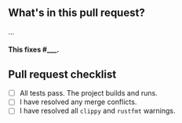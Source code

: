 ## What's in this pull request?

...
#### This fixes #___.

## Pull request checklist

- [ ] All tests pass. The project builds and runs.
- [ ] I have resolved any merge conflicts.
- [ ] I have resolved all `clippy` and `rustfmt` warnings.
